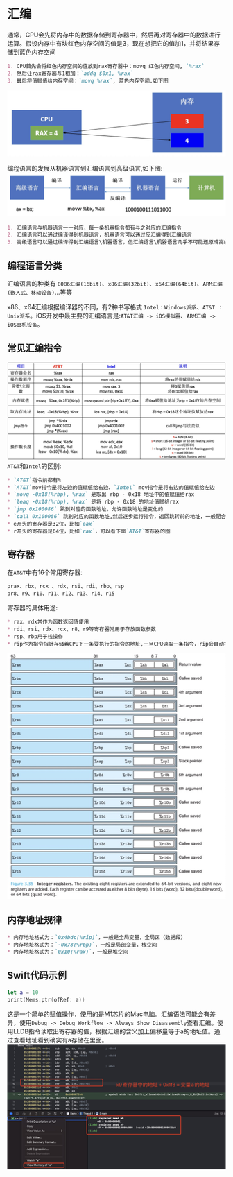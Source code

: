 # 汇编
通常，CPU会先将内存中的数据存储到寄存器中，然后再对寄存器中的数据进行运算。假设内存中有块红色内存空间的值是3，现在想把它的值加1，并将结果存储到蓝色内存空间
```markdown
1. CPU首先会将红色内存空间的值放到rax寄存器中：movq 红色内存空间, `%rax`
2. 然后让rax寄存器与1相加：`addq $0x1, %rax`
3. 最后将值赋值给内存空间：`movq %rax`, 蓝色内存空间.如下图
```
![](../../swift/imgs/swift/ios_swift_17.png)

编程语言的发展从机器语言到汇编语言到高级语言,如下图:
![](../../swift/imgs/swift/ios_swift_18.png)
```markdown
1. 汇编语言与机器语言一一对应，每一条机器指令都有与之对应的汇编指令
2. 汇编语言可以通过编译得到机器语言，机器语言可以通过反汇编得到汇编语言
3. 高级语言可以通过编译得到汇编语言\机器语言，但汇编语言\机器语言几乎不可能还原成高级语言
```

## 编程语言分类
汇编语言的种类有 `8086汇编(16bit)`、`x86汇编(32bit)`、`x64汇编(64bit)`、`ARM汇编(嵌入式、移动设备)`...等等

x86、x64汇编根据编译器的不同，有2种书写格式 `Intel：Windows派系`、`AT&T ：Unix派系`。iOS开发中最主要的汇编语言是:`AT&T汇编 -> iOS模拟器`、`ARM汇编 -> iOS真机设备`。

## 常见汇编指令
![](../../swift/imgs/swift/ios_swift_19.png)
`AT&T`和`Intel`的区别:
```markdown
* `AT&T`指令前都有%
* `AT&T`mov指令是将左边的值赋值给右边、`Intel` mov指令是将右边的值赋值给左边
* `movq -0x18(%rbp), %rax` 是取出 rbp - 0x18 地址中的值赋值给rax 
* `leaq -0x18(%rbp), %rax` 是将 rbp - 0x18 的地址值赋给rax 
* `jmp 0x100086` 跳到对应的函数地址，允许函数地址是变化的
* `call 0x100086` 跳到对应的函数地址,然后逐步运行指令，返回跳转前的地址，一般配合ret指令
* e开头的寄存器是32位，比如`eax`
* r开头的寄存器是64位，比如`rax`，可以看下面`AT&T`寄存器的图
```

## 寄存器
在`AT&T`中有16个常用寄存器:
```markdown
prax、rbx、rcx 、rdx、rsi、rdi、rbp、rsp
pr8、r9、r10、r11、r12、r13、r14、r15
```
寄存器的具体用途:
```markdown
* rax、rdx常作为函数返回值使用
* rdi、rsi、rdx、rcx、r8、r9等寄存器常用于存放函数参数
* rsp、rbp用于栈操作
* rip作为指令指针存储着CPU下一条要执行的指令的地址,一旦CPU读取一条指令，rip会自动指向下一条指令（存储下一条指令的地址）
```
![](../../swift/imgs/swift/ios_swift_20.png)

## 内存地址规律
```markdown
* 内存地址格式为：`0x4bdc(%rip)`，一般是全局变量，全局区（数据段）
* 内存地址格式为：`-0x78(%rbp)`，一般是局部变量，栈空间
* 内存地址格式为：`0x10(%rax)`，一般是堆空间
```

## Swift代码示例
```swift
let a = 10
print(Mems.ptr(ofRef: a))
```
这是一个简单的赋值操作，使用的是M1芯片的Mac电脑。汇编语法可能会有差异，使用`Debug -> Debug Workflow -> Always Show Disassembly`查看汇编。使用LLDB指令读取出寄存器的值，根据汇编的含义加上偏移量等于a的地址值。通过查看地址看到确实有a存储在里面。
![](../../swift/imgs/swift/ios_swift_21.png)